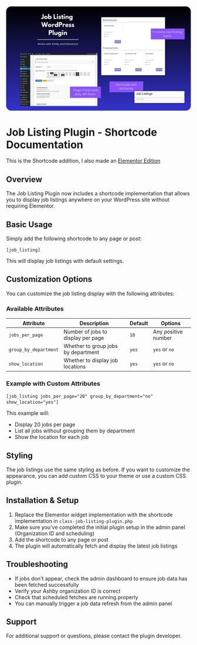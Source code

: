 ![Image showing screenshots of plugin](Shortcode-Job-Listing.webp)

# Job Listing Plugin - Shortcode Documentation

This is the Shortcode addition, I also made an [Elementor Edition](https://github.com/chrislanejones/job-listing-plugin)

## Overview

The Job Listing Plugin now includes a shortcode implementation that allows you to display job listings anywhere on your WordPress site without requiring Elementor.

## Basic Usage

Simply add the following shortcode to any page or post:

```
[job_listing]
```

This will display job listings with default settings.

## Customization Options

You can customize the job listing display with the following attributes:

### Available Attributes

| Attribute             | Description                         | Default | Options             |
| --------------------- | ----------------------------------- | ------- | ------------------- |
| `jobs_per_page`       | Number of jobs to display per page  | `10`    | Any positive number |
| `group_by_department` | Whether to group jobs by department | `yes`   | `yes` or `no`       |
| `show_location`       | Whether to display job locations    | `yes`   | `yes` or `no`       |

### Example with Custom Attributes

```
[job_listing jobs_per_page="20" group_by_department="no" show_location="yes"]
```

This example will:

- Display 20 jobs per page
- List all jobs without grouping them by department
- Show the location for each job

## Styling

The job listings use the same styling as before. If you want to customize the appearance, you can add custom CSS to your theme or use a custom CSS plugin.

## Installation & Setup

1. Replace the Elementor widget implementation with the shortcode implementation in `class-job-listing-plugin.php`
2. Make sure you've completed the initial plugin setup in the admin panel (Organization ID and scheduling)
3. Add the shortcode to any page or post
4. The plugin will automatically fetch and display the latest job listings

## Troubleshooting

- If jobs don't appear, check the admin dashboard to ensure job data has been fetched successfully
- Verify your Ashby organization ID is correct
- Check that scheduled fetches are running properly
- You can manually trigger a job data refresh from the admin panel

## Support

For additional support or questions, please contact the plugin developer.
